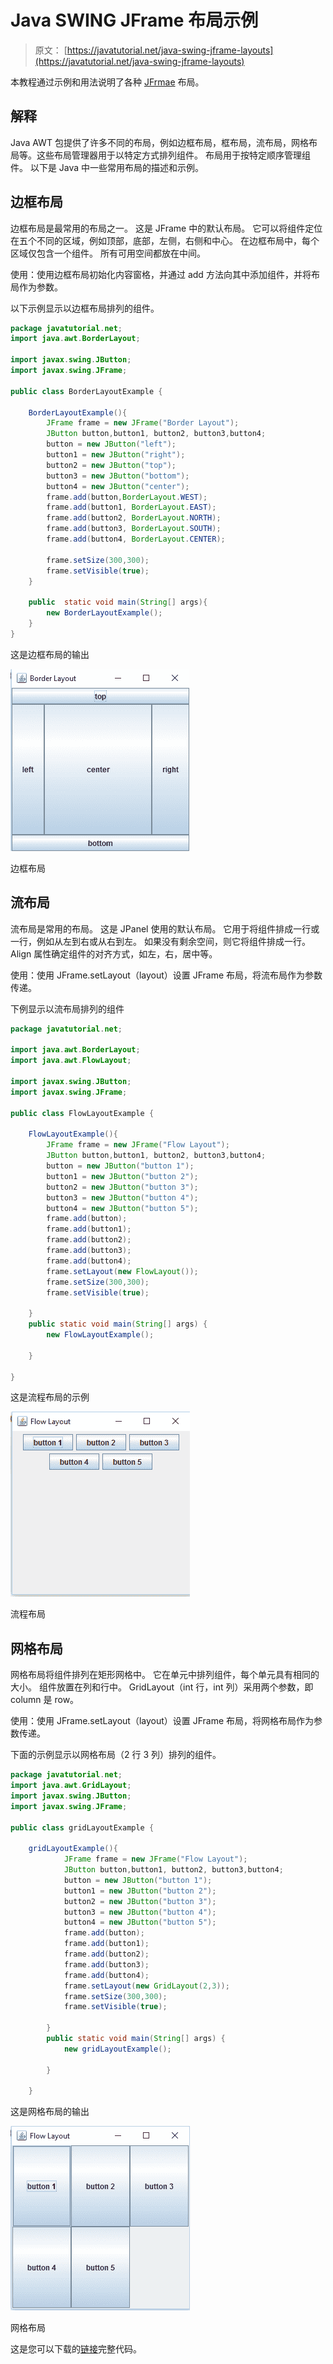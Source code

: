 # Java SWING JFrame 布局示例

> 原文： [https://javatutorial.net/java-swing-jframe-layouts](https://javatutorial.net/java-swing-jframe-layouts)

本教程通过示例和用法说明了各种 [JFrmae](https://javatutorial.net/swing-jframe-basics-create-jframe) 布局。

## **解释**

Java AWT 包提供了许多不同的布局，例如边框布局，框布局，流布局，网格布局等。这些布局管理器用于以特定方式排列组件。 布局用于按特定顺序管理组件。 以下是 Java 中一些常用布局的描述和示例。

## **边框布局**

边框布局是最常用的布局之一。 这是 JFrame 中的默认布局。 它可以将组件定位在五个不同的区域，例如顶部，底部，左侧，右侧和中心。 在边框布局中，每个区域仅包含一个组件。 所有可用空间都放在中间。

使用：使用边框布局初始化内容窗格，并通过 add 方法向其中添加组件，并将布局作为参数。

以下示例显示以边框布局排列的组件。

```java
package javatutorial.net;
import java.awt.BorderLayout;

import javax.swing.JButton;
import javax.swing.JFrame;

public class BorderLayoutExample {

	BorderLayoutExample(){
		JFrame frame = new JFrame("Border Layout");
		JButton button,button1, button2, button3,button4;
		button = new JButton("left");
		button1 = new JButton("right");
		button2 = new JButton("top");
		button3 = new JButton("bottom");
		button4 = new JButton("center");
		frame.add(button,BorderLayout.WEST);
		frame.add(button1, BorderLayout.EAST);
		frame.add(button2, BorderLayout.NORTH);
		frame.add(button3, BorderLayout.SOUTH);
		frame.add(button4, BorderLayout.CENTER);

		frame.setSize(300,300);  
		frame.setVisible(true);  
	}

	public  static void main(String[] args){
		new BorderLayoutExample();
	}
}

```

这是边框布局的输出

![Border Layout](img/c8903c4d122fe77a11c2b55ebcc46b66.jpg)

边框布局

## **流布局**

流布局是常用的布局。 这是 JPanel 使用的默认布局。 它用于将组件排成一行或一行，例如从左到右或从右到左。 如果没有剩余空间，则它将组件排成一行。 Align 属性确定组件的对齐方式，如左，右，居中等。

使用：使用 JFrame.setLayout（layout）设置 JFrame 布局，将流布局作为参数传递。

下例显示以流布局排列的组件

```java
package javatutorial.net;

import java.awt.BorderLayout;
import java.awt.FlowLayout;

import javax.swing.JButton;
import javax.swing.JFrame;

public class FlowLayoutExample {

	FlowLayoutExample(){
		JFrame frame = new JFrame("Flow Layout");
		JButton button,button1, button2, button3,button4;
		button = new JButton("button 1");
		button1 = new JButton("button 2");
		button2 = new JButton("button 3");
		button3 = new JButton("button 4");
		button4 = new JButton("button 5");
		frame.add(button);
		frame.add(button1);
		frame.add(button2);
		frame.add(button3);
		frame.add(button4);
		frame.setLayout(new FlowLayout());
		frame.setSize(300,300);  
		frame.setVisible(true);  

	}
	public static void main(String[] args) {
		new FlowLayoutExample();

	}

}

```

这是流程布局的示例

![Flow Layout](img/ba3ea537424ab3ee9c64e8575cfd392f.jpg)

流程布局

## **网格布局**

网格布局将组件排列在矩形网格中。 它在单元中排列组件，每个单元具有相同的大小。 组件放置在列和行中。 GridLayout（int 行，int 列）采用两个参数，即 column 是 row。

使用：使用 JFrame.setLayout（layout）设置 JFrame 布局，将网格布局作为参数传递。

下面的示例显示以网格布局（2 行 3 列）排列的组件。

```java
package javatutorial.net;
import java.awt.GridLayout;
import javax.swing.JButton;
import javax.swing.JFrame;

public class gridLayoutExample {

	gridLayoutExample(){
			JFrame frame = new JFrame("Flow Layout");
			JButton button,button1, button2, button3,button4;
			button = new JButton("button 1");
			button1 = new JButton("button 2");
			button2 = new JButton("button 3");
			button3 = new JButton("button 4");
			button4 = new JButton("button 5");
			frame.add(button);
			frame.add(button1);
			frame.add(button2);
			frame.add(button3);
			frame.add(button4);
			frame.setLayout(new GridLayout(2,3));
			frame.setSize(300,300);  
			frame.setVisible(true);  

		}
		public static void main(String[] args) {
			new gridLayoutExample();

		}

	}

```

这是网格布局的输出

![Grid Layout](img/5a6cfd69189f116e5f1cac4e31a76a4d.jpg)

网格布局

这是您可以下载的[链接](https://github.com/NeelumAyub/Tutorials/tree/master/LayoutExample)完整代码。